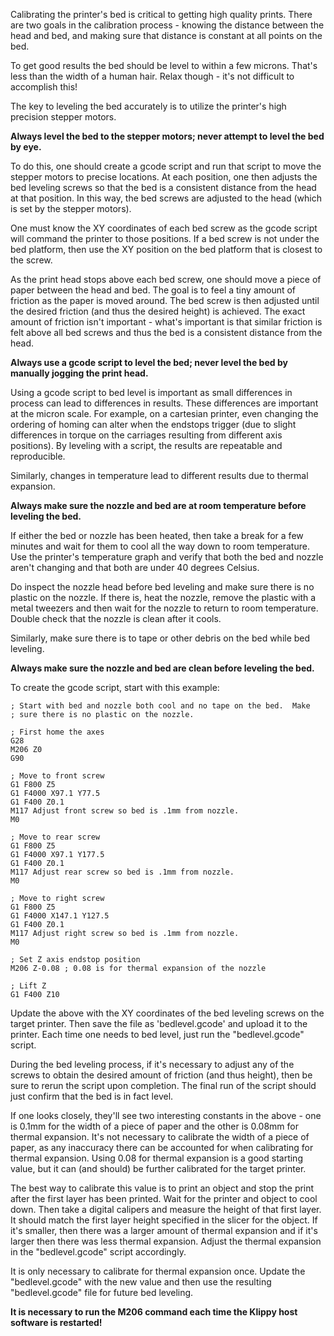 Calibrating the printer's bed is critical to getting high quality
prints. There are two goals in the calibration process - knowing the
distance between the head and bed, and making sure that distance is
constant at all points on the bed.

To get good results the bed should be level to within a few
microns. That's less than the width of a human hair. Relax though -
it's not difficult to accomplish this!

The key to leveling the bed accurately is to utilize the printer's
high precision stepper motors.

**Always level the bed to the stepper motors; never attempt to level
the bed by eye.**

To do this, one should create a gcode script and run that script to
move the stepper motors to precise locations. At each position, one
then adjusts the bed leveling screws so that the bed is a consistent
distance from the head at that position. In this way, the bed screws
are adjusted to the head (which is set by the stepper motors).

One must know the XY coordinates of each bed screw as the gcode script
will command the printer to those positions.  If a bed screw is not
under the bed platform, then use the XY position on the bed platform
that is closest to the screw.

As the print head stops above each bed screw, one should move a piece
of paper between the head and bed. The goal is to feel a tiny amount
of friction as the paper is moved around. The bed screw is then
adjusted until the desired friction (and thus the desired height) is
achieved. The exact amount of friction isn't important - what's
important is that similar friction is felt above all bed screws and
thus the bed is a consistent distance from the head.

**Always use a gcode script to level the bed; never level the bed by
manually jogging the print head.**

Using a gcode script to bed level is important as small differences in
process can lead to differences in results. These differences are
important at the micron scale. For example, on a cartesian printer,
even changing the ordering of homing can alter when the endstops
trigger (due to slight differences in torque on the carriages
resulting from different axis positions). By leveling with a script,
the results are repeatable and reproducible.

Similarly, changes in temperature lead to different results due to
thermal expansion.

**Always make sure the nozzle and bed are at room temperature before
leveling the bed.**

If either the bed or nozzle has been heated, then take a break for a
few minutes and wait for them to cool all the way down to room
temperature. Use the printer's temperature graph and verify that both
the bed and nozzle aren't changing and that both are under 40 degrees
Celsius.

Do inspect the nozzle head before bed leveling and make sure there is
no plastic on the nozzle. If there is, heat the nozzle, remove the
plastic with a metal tweezers and then wait for the nozzle to return
to room temperature. Double check that the nozzle is clean after it
cools.

Similarly, make sure there is to tape or other debris on the bed while
bed leveling.

**Always make sure the nozzle and bed are clean before leveling the
bed.**

To create the gcode script, start with this example:

```
; Start with bed and nozzle both cool and no tape on the bed.  Make
; sure there is no plastic on the nozzle.

; First home the axes
G28
M206 Z0
G90

; Move to front screw
G1 F800 Z5
G1 F4000 X97.1 Y77.5
G1 F400 Z0.1
M117 Adjust front screw so bed is .1mm from nozzle.
M0

; Move to rear screw
G1 F800 Z5
G1 F4000 X97.1 Y177.5
G1 F400 Z0.1
M117 Adjust rear screw so bed is .1mm from nozzle.
M0

; Move to right screw
G1 F800 Z5
G1 F4000 X147.1 Y127.5
G1 F400 Z0.1
M117 Adjust right screw so bed is .1mm from nozzle.
M0

; Set Z axis endstop position
M206 Z-0.08 ; 0.08 is for thermal expansion of the nozzle

; Lift Z
G1 F400 Z10
```

Update the above with the XY coordinates of the bed leveling screws on
the target printer. Then save the file as 'bedlevel.gcode' and upload
it to the printer. Each time one needs to bed level, just run the
"bedlevel.gcode" script.

During the bed leveling process, if it's necessary to adjust any of
the screws to obtain the desired amount of friction (and thus height),
then be sure to rerun the script upon completion. The final run of the
script should just confirm that the bed is in fact level.

If one looks closely, they'll see two interesting constants in the
above - one is 0.1mm for the width of a piece of paper and the other
is 0.08mm for thermal expansion. It's not necessary to calibrate the
width of a piece of paper, as any inaccuracy there can be accounted
for when calibrating for thermal expansion. Using 0.08 for thermal
expansion is a good starting value, but it can (and should) be further
calibrated for the target printer.

The best way to calibrate this value is to print an object and stop
the print after the first layer has been printed. Wait for the printer
and object to cool down. Then take a digital calipers and measure the
height of that first layer. It should match the first layer height
specified in the slicer for the object. If it's smaller, then there
was a larger amount of thermal expansion and if it's larger then there
was less thermal expansion. Adjust the thermal expansion in the
"bedlevel.gcode" script accordingly.

It is only necessary to calibrate for thermal expansion once. Update
the "bedlevel.gcode" with the new value and then use the resulting
"bedlevel.gcode" file for future bed leveling.

**It is necessary to run the M206 command each time the Klippy host
software is restarted!**
